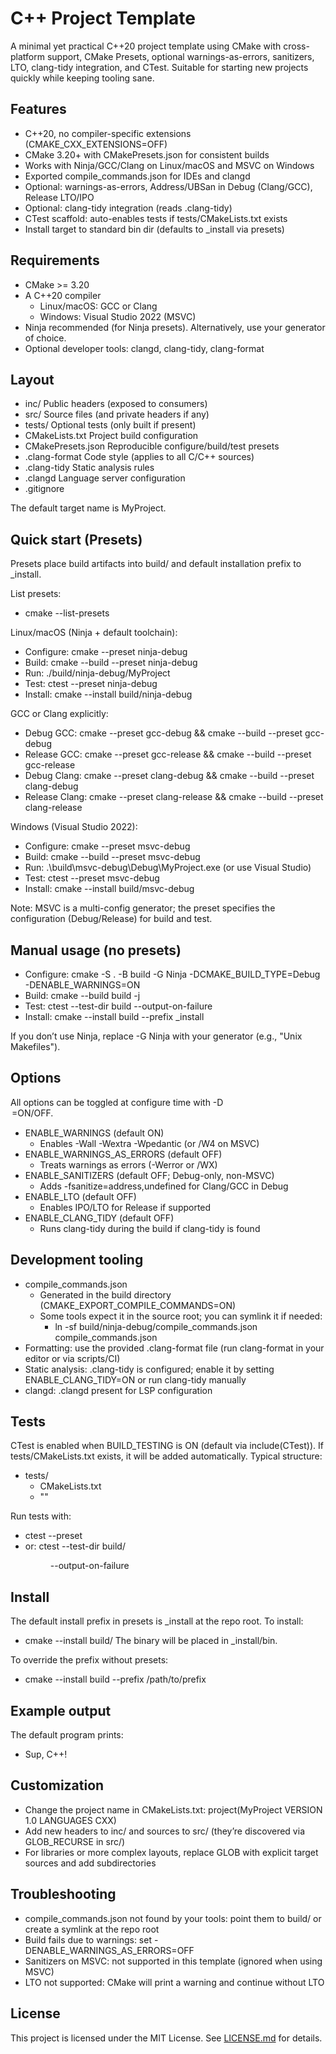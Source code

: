 # C++ Project Template

A minimal yet practical C++20 project template using CMake with cross-platform support, CMake Presets, optional warnings-as-errors, sanitizers, LTO, clang-tidy integration, and CTest. Suitable for starting new projects quickly while keeping tooling sane.

## Features
- C++20, no compiler-specific extensions (CMAKE_CXX_EXTENSIONS=OFF)
- CMake 3.20+ with CMakePresets.json for consistent builds
- Works with Ninja/GCC/Clang on Linux/macOS and MSVC on Windows
- Exported compile_commands.json for IDEs and clangd
- Optional: warnings-as-errors, Address/UBSan in Debug (Clang/GCC), Release LTO/IPO
- Optional: clang-tidy integration (reads .clang-tidy)
- CTest scaffold: auto-enables tests if tests/CMakeLists.txt exists
- Install target to standard bin dir (defaults to _install via presets)

## Requirements
- CMake >= 3.20
- A C++20 compiler
  - Linux/macOS: GCC or Clang
  - Windows: Visual Studio 2022 (MSVC)
- Ninja recommended (for Ninja presets). Alternatively, use your generator of choice.
- Optional developer tools: clangd, clang-tidy, clang-format

## Layout
- inc/               Public headers (exposed to consumers)
- src/               Source files (and private headers if any)
- tests/             Optional tests (only built if present)
- CMakeLists.txt     Project build configuration
- CMakePresets.json  Reproducible configure/build/test presets
- .clang-format      Code style (applies to all C/C++ sources)
- .clang-tidy        Static analysis rules
- .clangd            Language server configuration
- .gitignore

The default target name is MyProject.

## Quick start (Presets)
Presets place build artifacts into build/<presetName> and default installation prefix to _install.

List presets:
- cmake --list-presets

Linux/macOS (Ninja + default toolchain):
- Configure: cmake --preset ninja-debug
- Build:     cmake --build --preset ninja-debug
- Run:       ./build/ninja-debug/MyProject
- Test:      ctest --preset ninja-debug
- Install:   cmake --install build/ninja-debug

GCC or Clang explicitly:
- Debug GCC:     cmake --preset gcc-debug && cmake --build --preset gcc-debug
- Release GCC:   cmake --preset gcc-release && cmake --build --preset gcc-release
- Debug Clang:   cmake --preset clang-debug && cmake --build --preset clang-debug
- Release Clang: cmake --preset clang-release && cmake --build --preset clang-release

Windows (Visual Studio 2022):
- Configure: cmake --preset msvc-debug
- Build:     cmake --build --preset msvc-debug
- Run:       .\\build\\msvc-debug\\Debug\\MyProject.exe (or use Visual Studio)
- Test:      ctest --preset msvc-debug
- Install:   cmake --install build/msvc-debug

Note: MSVC is a multi-config generator; the preset specifies the configuration (Debug/Release) for build and test.

## Manual usage (no presets)
- Configure: cmake -S . -B build -G Ninja -DCMAKE_BUILD_TYPE=Debug -DENABLE_WARNINGS=ON
- Build:     cmake --build build -j
- Test:      ctest --test-dir build --output-on-failure
- Install:   cmake --install build --prefix _install

If you don’t use Ninja, replace -G Ninja with your generator (e.g., "Unix Makefiles").

## Options
All options can be toggled at configure time with -D<OPTION>=ON/OFF.
- ENABLE_WARNINGS (default ON)
  - Enables -Wall -Wextra -Wpedantic (or /W4 on MSVC)
- ENABLE_WARNINGS_AS_ERRORS (default OFF)
  - Treats warnings as errors (-Werror or /WX)
- ENABLE_SANITIZERS (default OFF; Debug-only, non-MSVC)
  - Adds -fsanitize=address,undefined for Clang/GCC in Debug
- ENABLE_LTO (default OFF)
  - Enables IPO/LTO for Release if supported
- ENABLE_CLANG_TIDY (default OFF)
  - Runs clang-tidy during the build if clang-tidy is found

## Development tooling
- compile_commands.json
  - Generated in the build directory (CMAKE_EXPORT_COMPILE_COMMANDS=ON)
  - Some tools expect it in the source root; you can symlink it if needed:
    - ln -sf build/ninja-debug/compile_commands.json compile_commands.json
- Formatting: use the provided .clang-format file (run clang-format in your editor or via scripts/CI)
- Static analysis: .clang-tidy is configured; enable it by setting ENABLE_CLANG_TIDY=ON or run clang-tidy manually
- clangd: .clangd present for LSP configuration

## Tests
CTest is enabled when BUILD_TESTING is ON (default via include(CTest)). If tests/CMakeLists.txt exists, it will be added automatically. Typical structure:
- tests/
  - CMakeLists.txt
  - "<your test sources>"

Run tests with:
- ctest --preset <your-configure-preset>
- or: ctest --test-dir build/<dir> --output-on-failure

## Install
The default install prefix in presets is _install at the repo root. To install:
- cmake --install build/<presetName>
The binary will be placed in _install/bin.

To override the prefix without presets:
- cmake --install build --prefix /path/to/prefix

## Example output
The default program prints:
- Sup, C++!

## Customization
- Change the project name in CMakeLists.txt: project(MyProject VERSION 1.0 LANGUAGES CXX)
- Add new headers to inc/ and sources to src/ (they’re discovered via GLOB_RECURSE in src/)
- For libraries or more complex layouts, replace GLOB with explicit target sources and add subdirectories

## Troubleshooting
- compile_commands.json not found by your tools: point them to build/<presetName> or create a symlink at the repo root
- Build fails due to warnings: set -DENABLE_WARNINGS_AS_ERRORS=OFF
- Sanitizers on MSVC: not supported in this template (ignored when using MSVC)
- LTO not supported: CMake will print a warning and continue without LTO

## License
This project is licensed under the MIT License. See [LICENSE.md](LICENSE.md) for details.
